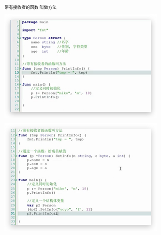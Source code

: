 

带有接收者的函数 叫做方法

![image-20190509172348167](assets/image-20190509172348167.png)



![image-20190509172449720](assets/image-20190509172449720.png)